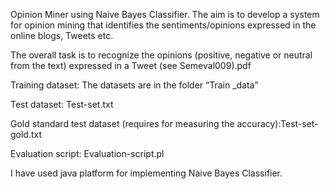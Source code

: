 Opinion Miner using Naive Bayes Classifier. 
The aim is to develop a system for opinion mining that identifies the sentiments/opinions expressed in the online blogs, Tweets etc. 

The overall task is to recognize the opinions (positive, negative or neutral from the text) expressed in a Tweet (see Semeval009).pdf

Training dataset: The datasets are in the folder “Train _data”

Test dataset: Test-set.txt

Gold standard test dataset (requires for measuring the accuracy):Test-set-gold.txt

Evaluation script: Evaluation-script.pl

I have used java platform for implementing Naive Bayes Classifier. 
